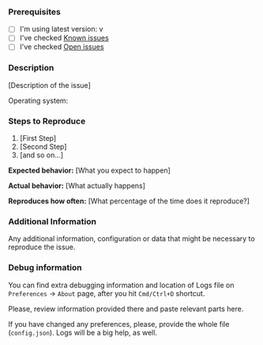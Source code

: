 <!--

Please, help us help you by filling the details below. WITHOUT filling this template, your issue will get ignored/deleted.

Have you read Code of Conduct? By filing an Issue, you are expected to comply with it, including treating everyone with respect: https://github.com/hovancik/stretchly/blob/master/CODE_OF_CONDUCT.md

-->

### Prerequisites

- [ ] I'm using latest version: v <!-- type your version from `Preferences` -  `About` -->
- [ ] I've checked [Known issues](https://github.com/hovancik/stretchly#known-issues)
- [ ] I've checked [Open issues](https://github.com/hovancik/stretchly/issues)

### Description

[Description of the issue]

Operating system: <!-- type your OS and version -->

### Steps to Reproduce

1. [First Step]
2. [Second Step]
3. [and so on...]

**Expected behavior:** [What you expect to happen]

**Actual behavior:** [What actually happens]

**Reproduces how often:** [What percentage of the time does it reproduce?]

### Additional Information

Any additional information, configuration or data that might be necessary to reproduce the issue.

### Debug information

You can find extra debugging information and location of Logs file on `Preferences` -> `About` page, after you hit `Cmd/Ctrl+D` shortcut.

Please, review information provided there and paste relevant parts here.

If you have changed any preferences, please, provide the whole file (`config.json`).
Logs will be a big help, as well.
